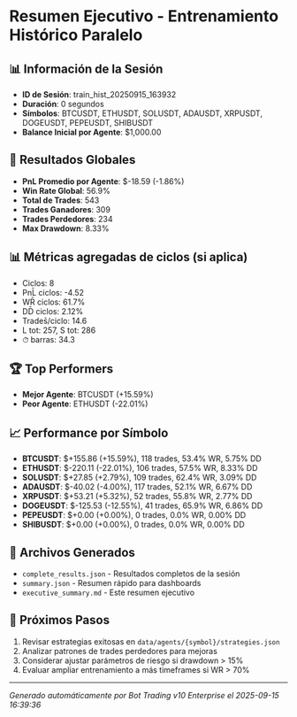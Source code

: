 # Resumen Ejecutivo - Entrenamiento Histórico Paralelo

## 📊 Información de la Sesión
- **ID de Sesión**: train_hist_20250915_163932
- **Duración**: 0 segundos
- **Símbolos**: BTCUSDT, ETHUSDT, SOLUSDT, ADAUSDT, XRPUSDT, DOGEUSDT, PEPEUSDT, SHIBUSDT
- **Balance Inicial por Agente**: $1,000.00

## 🎯 Resultados Globales
- **PnL Promedio por Agente**: $-18.59 (-1.86%)
- **Win Rate Global**: 56.9%
- **Total de Trades**: 543
- **Trades Ganadores**: 309
- **Trades Perdedores**: 234
- **Max Drawdown**: 8.33%

## 📊 Métricas agregadas de ciclos (si aplica)
- Ciclos: 8
- PnL̄ ciclos: -4.52
- WR̄ ciclos: 61.7%
- DD̄ ciclos: 2.12%
- Trades̄/ciclo: 14.6
- L tot: 257, S tot: 286
- ⏱̄ barras: 34.3


## 🏆 Top Performers
- **Mejor Agente**: BTCUSDT (+15.59%)
- **Peor Agente**: ETHUSDT (-22.01%)

## 📈 Performance por Símbolo
- **BTCUSDT**: $+155.86 (+15.59%), 118 trades, 53.4% WR, 5.75% DD
- **ETHUSDT**: $-220.11 (-22.01%), 106 trades, 57.5% WR, 8.33% DD
- **SOLUSDT**: $+27.85 (+2.79%), 109 trades, 62.4% WR, 3.09% DD
- **ADAUSDT**: $-40.02 (-4.00%), 117 trades, 52.1% WR, 6.67% DD
- **XRPUSDT**: $+53.21 (+5.32%), 52 trades, 55.8% WR, 2.77% DD
- **DOGEUSDT**: $-125.53 (-12.55%), 41 trades, 65.9% WR, 6.86% DD
- **PEPEUSDT**: $+0.00 (+0.00%), 0 trades, 0.0% WR, 0.00% DD
- **SHIBUSDT**: $+0.00 (+0.00%), 0 trades, 0.0% WR, 0.00% DD

## 📁 Archivos Generados
- `complete_results.json` - Resultados completos de la sesión
- `summary.json` - Resumen rápido para dashboards
- `executive_summary.md` - Este resumen ejecutivo

## 🎯 Próximos Pasos
1. Revisar estrategias exitosas en `data/agents/{symbol}/strategies.json`
2. Analizar patrones de trades perdedores para mejoras
3. Considerar ajustar parámetros de riesgo si drawdown > 15%
4. Evaluar ampliar entrenamiento a más timeframes si WR > 70%

---
*Generado automáticamente por Bot Trading v10 Enterprise el 2025-09-15 16:39:36*
